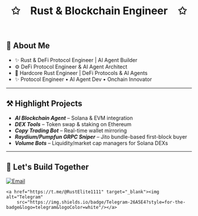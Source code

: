 
<p align="center">
    <h1 align="center">✩&emsp;Rust & Blockchain Engineer&emsp;✩</h1>
</p>
<br>

## 🚀 About Me

- ✨ Rust & DeFi Protocol Engineer | AI Agent Builder
- ⚙️ DeFi Protocol Engineer & AI Agent Architect
- 🚀 Hardcore Rust Engineer | DeFi Protocols & AI Agents
- ✨ Protocol Engineer • AI Agent Dev • Onchain Innovator

---

## ⚒️ Highlight Projects

- **_AI Blockchain Agent_** – Solana & EVM integration
- **_DEX Tools_** – Token swap & staking on Ethereum
- **_Copy Trading Bot_** – Real-time wallet mirroring
- **_Raydium/Pumpfun GRPC Sniper_** – Jito bundle-based first-block buyer
- **_Volume Bots_** – Liquidity/market cap managers for Solana DEXs

---
## 🤝 Let's Build Together
<div style={{display : flex ; justify-content : space-evenly}}> 
    <a href="geniussoldev1111@gmail.com" target="_blank">
        <img alt="Email"
        src="https://img.shields.io/badge/Email-00599c?style=for-the-badge&logo=gmail&logoColor=white"/>
    </a>

 <!--       <a href="https://wa.me/" target="_blank"><img alt="Whatsapp"
        src="https://img.shields.io/badge/Whatsapp-25d366?style=for-the-badge&logo=whatsapp&logoColor=white"/></a>  -->

    <a href="https://t.me/@RustElite1111" target="_blank"><img alt="Telegram"
        src="https://img.shields.io/badge/Telegram-26A5E4?style=for-the-badge&logo=telegram&logoColor=white"/></a>
</div>
